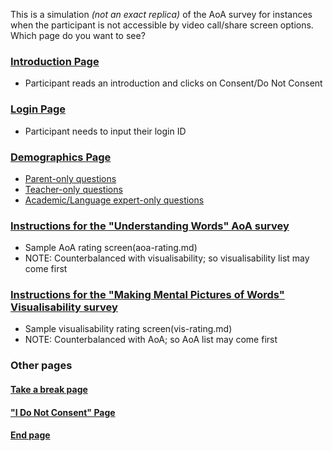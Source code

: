 This is a simulation *(not an exact replica)* of the AoA survey for instances when the participant is not accessible by video call/share screen options. Which page do you want to see?

### [Introduction Page](welcome.md)
* Participant reads an introduction and clicks on Consent/Do Not Consent

### [Login Page](consent.md)
* Participant needs to input their login ID

### [Demographics Page](demographics.md)
* [Parent-only questions](parent.md)
* [Teacher-only questions](teacher.md)
* [Academic/Language expert-only questions](academic.md)

### [Instructions for the "Understanding Words" AoA survey](aoa.md)
* Sample AoA rating screen(aoa-rating.md)
* NOTE: Counterbalanced with visualisability; so visualisability list may come first

### [Instructions for the "Making Mental Pictures of Words" Visualisability survey](vis.md)
* Sample visualisability rating screen(vis-rating.md)
* NOTE: Counterbalanced with AoA; so AoA list may come first

### Other pages

#### [Take a break page](break.md)

#### ["I Do Not Consent" Page](noconsent.md)

#### [End page](end.md)

